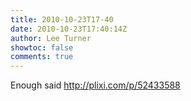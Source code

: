 ```yaml
---
title: 2010-10-23T17-40
date: 2010-10-23T17:40:14Z
author: Lee Turner
showtoc: false
comments: true
---
```


Enough said  http://plixi.com/p/52433588

